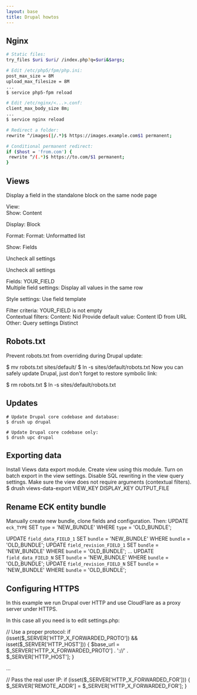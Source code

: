 ```yaml
---
layout: base
title: Drupal howtos
---
```


## Nginx
```sh
# Static files:
try_files $uri $uri/ /index.php?q=$uri&$args;

# Edit /etc/php5/fpm/php.ini:
post_max_size = 8M
upload_max_filesize = 8M
...
$ service php5-fpm reload

# Edit /etc/nginx/<...>.conf:
client_max_body_size 8m;
...
$ service nginx reload

# Redirect a folder:
rewrite ^/images(|/.*)$ https://images.example.com$1 permanent;

# Conditional permanent redirect:
if ($host = 'from.com') {
 rewrite ^/(.*)$ https://to.com/$1 permanent;
}
```

## Views

Display a field in the standalone block on the same node page

View:	
Show: Content

Display: Block

 
Format:	
Format: Unformatted list

Show: Fields

Uncheck all settings

Uncheck all settings

Fields:	YOUR_FIELD	
Multiple field settings: Display all values in the same row

Style settings: Use field template

Filter criteria:	YOUR_FIELD is not empty	 
Contextual filters:	Content: Nid	Provide default value: Content ID from URL
Other:	Query settings	Distinct


## Robots.txt

Prevent robots.txt from overriding during Drupal update:

$ mv robots.txt sites/default/
$ ln -s sites/default/robots.txt
Now you can safely update Drupal, just don't forget to restore symbolic link:

$ rm robots.txt
$ ln -s sites/default/robots.txt


## Updates
```
# Update Drupal core codebase and database:
$ drush up drupal

# Update Drupal core codebase only:
$ drush upc drupal
```

## Exporting data

Install Views data export module.
Create view using this module.
Turn on batch export in the view settings.
Disable SQL rewriting in the view query settings.
Make sure the view does not require arguments (contextual filters).
$ drush views-data-export VIEW_KEY DISPLAY_KEY OUTPUT_FILE


## Rename ECK entity bundle

Manually create new bundle, clone fields and configuration.
Then:
UPDATE `eck_TYPE` SET `type` = 'NEW_BUNDLE' WHERE `type` = 'OLD_BUNDLE';

UPDATE `field_data_FIELD_1` SET `bundle` = 'NEW_BUNDLE' WHERE `bundle` = 'OLD_BUNDLE';
UPDATE `field_revision_FIELD_1` SET `bundle` = 'NEW_BUNDLE' WHERE `bundle` = 'OLD_BUNDLE';
...
UPDATE `field_data_FIELD_N` SET `bundle` = 'NEW_BUNDLE' WHERE `bundle` = 'OLD_BUNDLE';
UPDATE `field_revision_FIELD_N` SET `bundle` = 'NEW_BUNDLE' WHERE `bundle` = 'OLD_BUNDLE';
 

## Configuring HTTPS

In this example we run Drupal over HTTP and use CloudFlare as a proxy server under HTTPS.

In this case all you need is to edit settings.php:

// Use a proper protocol:
if (isset($_SERVER['HTTP_X_FORWARDED_PROTO']) && isset($_SERVER['HTTP_HOST'])) {
  $base_url = $_SERVER['HTTP_X_FORWARDED_PROTO'] . '://' . $_SERVER['HTTP_HOST'];
}

...

// Pass the real user IP:
if (isset($_SERVER['HTTP_X_FORWARDED_FOR'])) {
  $_SERVER['REMOTE_ADDR'] = $_SERVER['HTTP_X_FORWARDED_FOR'];
}
